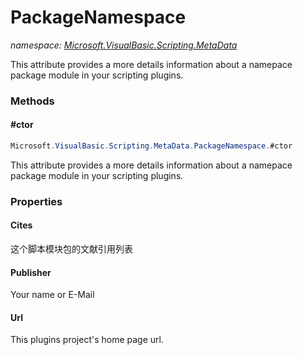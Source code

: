 ﻿# PackageNamespace
_namespace: <a href="#" onClick="load('/docs/Microsoft.VisualBasic.Scripting.MetaData/index.md')">Microsoft.VisualBasic.Scripting.MetaData</a>_

This attribute provides a more details information about a namepace package module in your scripting plugins.



### Methods

#### #ctor
```csharp
Microsoft.VisualBasic.Scripting.MetaData.PackageNamespace.#ctor
```
This attribute provides a more details information about a namepace package module in your scripting plugins.


### Properties

#### Cites
这个脚本模块包的文献引用列表
#### Publisher
Your name or E-Mail
#### Url
This plugins project's home page url.
